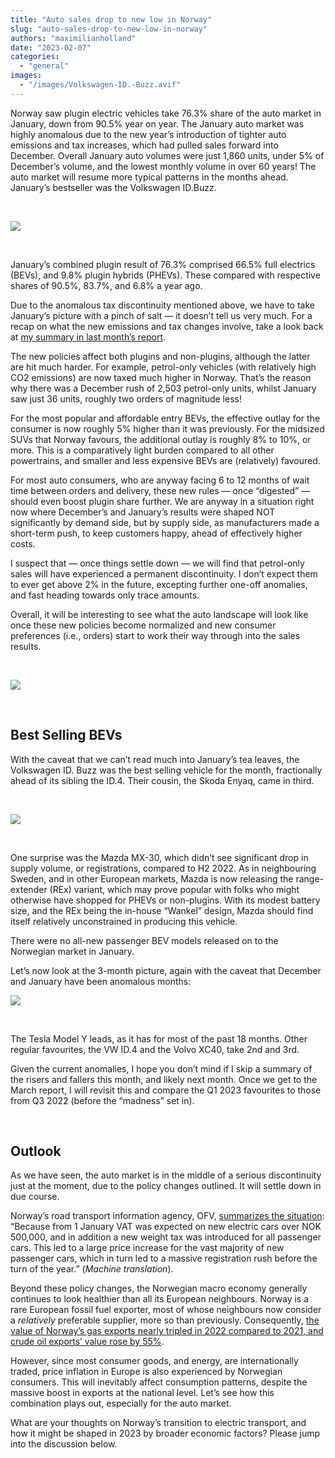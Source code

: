 ```yaml
---
title: "Auto sales drop to new low in Norway"
slug: "auto-sales-drop-to-new-low-in-norway"
authors: "maximilianholland"
date: "2023-02-07"
categories: 
  - "general"
images: 
  - "/images/Volkswagen-ID.-Buzz.avif"
---
```


Norway saw plugin electric vehicles take 76.3% share of the auto market in January, down from 90.5% year on year. The January auto market was highly anomalous due to the new year’s introduction of tighter auto emissions and tax increases, which had pulled sales forward into December. Overall January auto volumes were just 1,860 units, under 5% of December’s volume, and the lowest monthly volume in over 60 years! The auto market will resume more typical patterns in the months ahead. January’s bestseller was the Volkswagen ID.Buzz.

 

![](images/January-2023-Norway-Passenger-Auto-Registrations.avif)

 

January’s combined plugin result of 76.3% comprised 66.5% full electrics (BEVs), and 9.8% plugin hybrids (PHEVs). These compared with respective shares of 90.5%, 83.7%, and 6.8% a year ago.

Due to the anomalous tax discontinuity mentioned above, we have to take January’s picture with a pinch of salt — it doesn’t tell us very much. For a recap on what the new emissions and tax changes involve, take a look back at [my summary in last month’s report](/2023/01/05/ev-sales-in-norway-explode-ahead-of-policy-changes/).

The new policies affect both plugins and non-plugins, although the latter are hit much harder. For example, petrol-only vehicles (with relatively high CO2 emissions) are now taxed much higher in Norway. That’s the reason why there was a December rush of 2,503 petrol-only units, whilst January saw just 36 units, roughly two orders of magnitude less!

For the most popular and affordable entry BEVs, the effective outlay for the consumer is now roughly 5% higher than it was previously. For the midsized SUVs that Norway favours, the additional outlay is roughly 8% to 10%, or more. This is a comparatively light burden compared to all other powertrains, and smaller and less expensive BEVs are (relatively) favoured.

For most auto consumers, who are anyway facing 6 to 12 months of wait time between orders and delivery, these new rules — once “digested” — should even boost plugin share further. We are anyway in a situation right now where December’s and January’s results were shaped NOT significantly by demand side, but by supply side, as manufacturers made a short-term push, to keep customers happy, ahead of effectively higher costs.

I suspect that — once things settle down — we will find that petrol-only sales will have experienced a permanent discontinuity. I don’t expect them to ever get above 2% in the future, excepting further one-off anomalies, and fast heading towards only trace amounts.

Overall, it will be interesting to see what the auto landscape will look like once these new policies become normalized and new consumer preferences (i.e., orders) start to work their way through into the sales results.

 

![](images/Jan-2023-Norway-Monthly-Powertrain-Market-Share.avif)

 

## Best Selling BEVs

With the caveat that we can’t read much into January’s tea leaves, the Volkswagen ID. Buzz was the best selling vehicle for the month, fractionally ahead of its sibling the ID.4. Their cousin, the Skoda Enyaq, came in third.

 

![](images/Norway-BEVs-Jan-2023.avif)

 

One surprise was the Mazda MX-30, which didn’t see significant drop in supply volume, or registrations, compared to H2 2022. As in neighbouring Sweden, and in other European markets, Mazda is now releasing the range-extender (REx) variant, which may prove popular with folks who might otherwise have shopped for PHEVs or non-plugins. With its modest battery size, and the REx being the in-house “Wankel” design, Mazda should find itself relatively unconstrained in producing this vehicle.

There were no all-new passenger BEV models released on to the Norwegian market in January.

Let’s now look at the 3-month picture, again with the caveat that December and January have been anomalous months:

![](images/Norway-Jan-23-Trailing-Q.avif)

 

The Tesla Model Y leads, as it has for most of the past 18 months. Other regular favourites, the VW ID.4 and the Volvo XC40, take 2nd and 3rd.

Given the current anomalies, I hope you don’t mind if I skip a summary of the risers and fallers this month, and likely next month. Once we get to the March report, I will revisit this and compare the Q1 2023 favourites to those from Q3 2022 (before the “madness” set in).

 

## Outlook

As we have seen, the auto market is in the middle of a serious discontinuity just at the moment, due to the policy changes outlined. It will settle down in due course.

Norway’s road transport information agency, OFV, [summarizes the situation](https://ofv.no/aktuelt/2023/nybilregistreringer-laveste-registreringstall-siden-1962): “Because from 1 January VAT was expected on new electric cars over NOK 500,000, and in addition a new weight tax was introduced for all passenger cars. This led to a large price increase for the vast majority of new passenger cars, which in turn led to a massive registration rush before the turn of the year.” (_Machine translation_).

Beyond these policy changes, the Norwegian macro economy generally continues to look healthier than all its European neighbours. Norway is a rare European fossil fuel exporter, most of whose neighbours now consider a _relatively_ preferable supplier, more so than previously. Consequently, [the value of Norway’s gas exports nearly tripled in 2022 compared to 2021, and crude oil exports’ value rose by 55%](https://www.ssb.no/utenriksokonomi/utenrikshandel/statistikk/utenrikshandel-med-varer/artikler/skyhoye-gasspriser-ga-historisk-hoy-eksport-i-2022).

However, since most consumer goods, and energy, are internationally traded, price inflation in Europe is also experienced by Norwegian consumers. This will inevitably affect consumption patterns, despite the massive boost in exports at the national level. Let’s see how this combination plays out, especially for the auto market.

What are your thoughts on Norway’s transition to electric transport, and how it might be shaped in 2023 by broader economic factors? Please jump into the discussion below.
